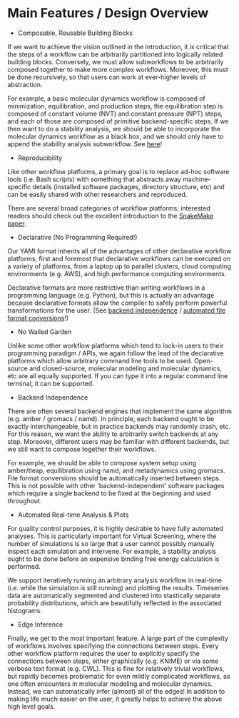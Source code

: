# Main Features / Design Overview

* Composable, Reusable Building Blocks

If we want to achieve the vision outlined in the introduction, it is critical that the steps of a workflow can be arbitrarily partitioned into logically related building blocks. Conversely, we must allow subworkflows to be arbitrarily composed together to make more complex workflows. Moreover, this must be done recursively, so that users can work at ever-higher levels of abstraction.

For example, a basic molecular dynamics workflow is composed of minimization, equilibration, and production steps, the equilibration step is composed of constant volume (NVT) and constant pressure (NPT) steps, and each of those are composed of primitive backend-specific steps. If we then want to do a stability analysis, we should be able to incorporate the molecular dynamics workflow as a black box, and we should only have to append the stability analysis subworkflow. See [here](https://github.com/PolusAI/mm-workflows/blob/main/examples/gromacs/tutorial.yml)!

* Reproducibility

Like other workflow platforms, a primary goal is to replace ad-hoc software tools (i.e. Bash scripts) with something that abstracts away machine-specific details (installed software packages, directory structure, etc) and can be easily shared with other researchers and reproduced.

There are several broad categories of workflow platforms; interested readers should check out the excellent introduction to the [SnakeMake paper](https://f1000research.com/articles/10-33/v2).

* Declarative (No Programming Required!)

Our YAMl format inherits all of the advantages of other declarative workflow platforms, first and foremost that declarative workflows can be executed on a variety of platforms, from a laptop up to parallel clusters, cloud computing environments (e.g. AWS), and high performance computing environments.

Declarative formats are more restrictive than writing workflows in a programming language (e.g. Python), but this is actually an advantage because declarative formats allow the compiler to safely perform powerful transformations for the user. (See [backend independence](advanced.md#backend-independence) / [automated file format conversions](advanced.md#automated-file-format-conversion--speculative-compilation)!)

* No Walled Garden

Unlike some other workflow platforms which tend to lock-in users to their programming paradigm / APIs, we again follow the lead of the declarative platforms which allow arbitrary command line tools to be used. Open-source and closed-source, molecular modeling and molecular dynamics, etc are all equally supported. If you can type it into a regular command line terminal, it can be supported.

* Backend Independence

There are often several backend engines that implement the same algorithm (e.g. amber / gromacs / namd). In principle, each backend ought to be exactly interchangeable, but in practice backends may randomly crash, etc. For this reason, we want the ability to arbitrarily switch backends at any step. Moreover, different users may be familiar with different backends, but we still want to compose together their workflows.

For example, we should be able to compose system setup using amber/tleap, equilibration using namd, and metadynamics using gromacs. File format conversions should be automatically inserted between steps. This is not possible with other 'backend-independent' software packages which require a single backend to be fixed at the beginning and used throughout.

* Automated Real-time Analysis & Plots

For quality control purposes, it is highly desirable to have fully automated analyses. This is particularly important for Virtual Screening, where the number of simulations is so large that a user cannot possibly manually inspect each simulation and intervene. For example, a stability analysis ought to be done before an expensive binding free energy calculation is performed.

We support iteratively running an arbitrary analysis workflow in real-time (i.e. while the simulation is still running) and plotting the results. Timeseries data are automatically segmented and clustered into stastically separate probability distributions, which are beautifully reflected in the associated histograms.

* Edge Inference

Finally, we get to the most important feature. A large part of the complexity of workflows involves specifying the connections between steps. Every other workflow platform requires the user to explicitly specify the connections between steps, either graphically (e.g. KNIME) or via some verbose text format (e.g. CWL). This is fine for relatively trivial workflows, but rapidly becomes problematic for even mildly complicated workflows, as one often encounters in molecular modeling and molecular dynamics. Instead, we can automatically infer (almost) all of the edges! In addition to making life much easier on the user, it greatly helps to achieve the above high level goals.